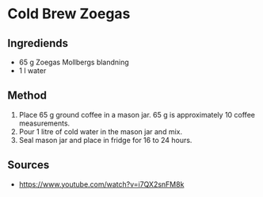 # Cold Brew Zoegas

## Ingrediends
* 65 g Zoegas Mollbergs blandning
* 1 l water

## Method
1. Place 65 g ground coffee in a mason jar. 65 g is approximately 10 coffee measurements.
2. Pour 1 litre of cold water in the mason jar and mix.
3. Seal mason jar and place in fridge for 16 to 24 hours.

## Sources
* https://www.youtube.com/watch?v=i7QX2snFM8k